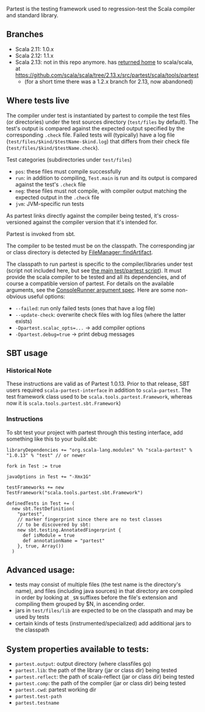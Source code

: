 Partest is the testing framework used to regression-test the Scala compiler and standard library.

## Branches

* Scala 2.11: 1.0.x
* Scala 2.12: 1.1.x
* Scala 2.13: not in this repo anymore. has [returned home](https://github.com/scala/scala/pull/6566) to scala/scala, at https://github.com/scala/scala/tree/2.13.x/src/partest/scala/tools/partest
    * (for a short time there was a 1.2.x branch for 2.13, now abandoned)

## Where tests live

The compiler under test is instantiated by partest to compile the test files (or directories)
under the test sources directory (`test/files` by default). The test's output is compared against the
expected output specified by the corresponding `.check` file.
Failed tests will (typically) have a log file (`test/files/$kind/$testName-$kind.log`)
that differs from their check file (`test/files/$kind/$testName.check`).

Test categories (subdirectories under `test/files`)

  - `pos`: these files must compile successfully
  - `run`: in addition to compiling, `Test.main` is run and its output is compared against the test's `.check` file
  - `neg`: these files must not compile, with compiler output matching the expected output in the `.check` file
  - `jvm`: JVM-specific run tests

As partest links directly against the compiler being tested, it's cross-versioned against
the compiler version that it's intended for.

Partest is invoked from sbt.

The compiler to be tested must be on the classpath.
The corresponding jar or class directory is detected by [FileManager::findArtifact](https://github.com/scala/scala-partest/blob/master/src/main/scala/scala/tools/partest/nest/FileManager.scala#L123).

The classpath to run partest is specific to the compiler/libraries under test (script not included here, but see [the main test/partest script](https://github.com/scala/scala/blob/2.11.x/test/partest)).
It must provide the scala compiler to be tested and all its dependencies, and of course a compatible version of partest.
For details on the available arguments, see the  [ConsoleRunner argument spec](https://github.com/scala/scala-partest/blob/master/src/main/scala/scala/tools/partest/nest/ConsoleRunnerSpec.scala).
Here are some non-obvious useful options:

  - `--failed`: run only failed tests (ones that have a log file)
  - `--update-check`: overwrite check files with log files (where the latter exists)
  - `-Dpartest.scalac_opts=...` -> add compiler options
  - `-Dpartest.debug=true` -> print debug messages

## SBT usage

### Historical Note

These instructions are valid as of Partest 1.0.13. Prior to that release, SBT users required `scala-partest-interface` in addition to `scala-partest`. The test framework class used to be `scala.tools.partest.Framework`, whereas now it is  `scala.tools.partest.sbt.Framework`)

### Instructions

To sbt test your project with partest through this testing interface, add something like this to your build.sbt:

```
libraryDependencies += "org.scala-lang.modules" %% "scala-partest" % "1.0.13" % "test" // or newer

fork in Test := true

javaOptions in Test += "-Xmx1G"

testFrameworks += new TestFramework("scala.tools.partest.sbt.Framework")

definedTests in Test += (
  new sbt.TestDefinition(
    "partest",
    // marker fingerprint since there are no test classes
    // to be discovered by sbt:
    new sbt.testing.AnnotatedFingerprint {
      def isModule = true
      def annotationName = "partest"
    }, true, Array())
  )
```

## Advanced usage:

  - tests may consist of multiple files (the test name is the directory's name),
    and files (including java sources) in that directory are compiled in order by looking
    at `_$N` suffixes before the file's extension and compiling them grouped by $N, in ascending order.
  - jars in `test/files/lib` are expected to be on the classpath and may be used by tests
  - certain kinds of tests (instrumented/specialized) add additional jars to the classpath

## System properties available to tests:

  - `partest.output`: output directory (where classfiles go)
  - `partest.lib`: the path of the library (jar or class dir) being tested
  - `partest.reflect`: the path of scala-reflect (jar or class dir) being tested
  - `partest.comp`: the path of the compiler (jar or class dir) being tested
  - `partest.cwd`: partest working dir
  - `partest.test-path`
  - `partest.testname`
